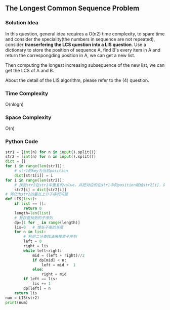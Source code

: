 ## The Longest Common Sequence Problem 

### Solution Idea

In this question, general idea requires a O(n2) time complexity, to spare time and consider the speciality(the numbers in sequence are not repeated), consider **transerfering the LCS question into a LIS question**. Use a dictionary to store the position of sequence A, find B's every item in A and return the correspongding position in A, we can get a new list.

Then computing the longest increasing subsequence of the new list, we can get the LCS of A and B.

About the detail of the LIS algorithm, please refer to the (4) question.

### Time Complexity

O(nlogn)

### Space Complexity

O(n)

### Python Code

```python
str1 = [int(n) for n in input().split()]
str2 = [int(n) for n in input().split()]
dict = {}
for i in range(len(str1)):
    # str1的key为当前position
    dict[str1[i]] = i
for i in range(len(str2)):
    # 找到str2在str1中重复的value，并把对应的在str1中的position赋给str2[i]，如果找不到。返回False
    str2[i] = dict[str2[i]]
# 转化为str2的最长上升子序列问题
def LIS(list):
    if list == []: 
        return 0
    length=len(list)
    # 暂存查找到的子序列
    dp=[1 for _ in range(length)]
    lis=0   # 增长子串的长度
    for n in list:
        # 利用二分查找法来搜索子序列
        left = 0
        right = lis
        while left<right:
            mid = (left + right)//2
            if dp[mid] < n:
                left = mid +  1
            else:
                right = mid           
        if left == lis: 
            lis += 1
        dp[left] = n           
    return lis
num = LIS(str2)
print(num)
```
